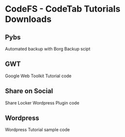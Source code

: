 # CodeFS - CodeTab Tutorials Downloads

## Pybs

Automated backup with Borg Backup scipt

## GWT

Google Web Toolkit Tutorial code
	
## Share on Social

Share Locker Wordpress Plugin code

## Wordpress

Wordpress Tutorial sample code
